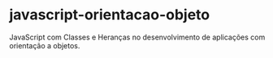 # javascript-orientacao-objeto
JavaScript com Classes e Heranças no desenvolvimento de aplicações com orientação a objetos.
